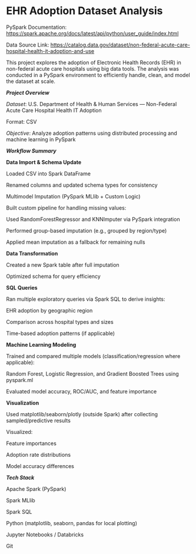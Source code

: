 # EHR Adoption Dataset Analysis

PySpark Documentation: https://spark.apache.org/docs/latest/api/python/user_guide/index.html

Data Source Link: https://catalog.data.gov/dataset/non-federal-acute-care-hospital-health-it-adoption-and-use

This project explores the adoption of Electronic Health Records (EHR) in non-federal acute care hospitals using big data tools. The analysis was conducted in a PySpark environment to efficiently handle, clean, and model the dataset at scale.

***Project Overview***

*Dataset*: U.S. Department of Health & Human Services — Non-Federal Acute Care Hospital Health IT Adoption

Format: CSV

*Objective*: Analyze adoption patterns using distributed processing and machine learning in PySpark

***Workflow Summary***


**Data Import & Schema Update**

Loaded CSV into Spark DataFrame

Renamed columns and updated schema types for consistency

Multimodel Imputation (PySpark MLlib + Custom Logic)

Built custom pipeline for handling missing values:

Used RandomForestRegressor and KNNImputer via PySpark integration

Performed group-based imputation (e.g., grouped by region/type)

Applied mean imputation as a fallback for remaining nulls

**Data Transformation**

Created a new Spark table after full imputation

Optimized schema for query efficiency

**SQL Queries**

Ran multiple exploratory queries via Spark SQL to derive insights:

EHR adoption by geographic region

Comparison across hospital types and sizes

Time-based adoption patterns (if applicable)

**Machine Learning Modeling**

Trained and compared multiple models (classification/regression where applicable):

Random Forest, Logistic Regression, and Gradient Boosted Trees using pyspark.ml

Evaluated model accuracy, ROC/AUC, and feature importance

**Visualization**

Used matplotlib/seaborn/plotly (outside Spark) after collecting sampled/predictive results

Visualized:

Feature importances

Adoption rate distributions

Model accuracy differences


***Tech Stack***

Apache Spark (PySpark)

Spark MLlib

Spark SQL

Python (matplotlib, seaborn, pandas for local plotting)

Jupyter Notebooks / Databricks 

Git

